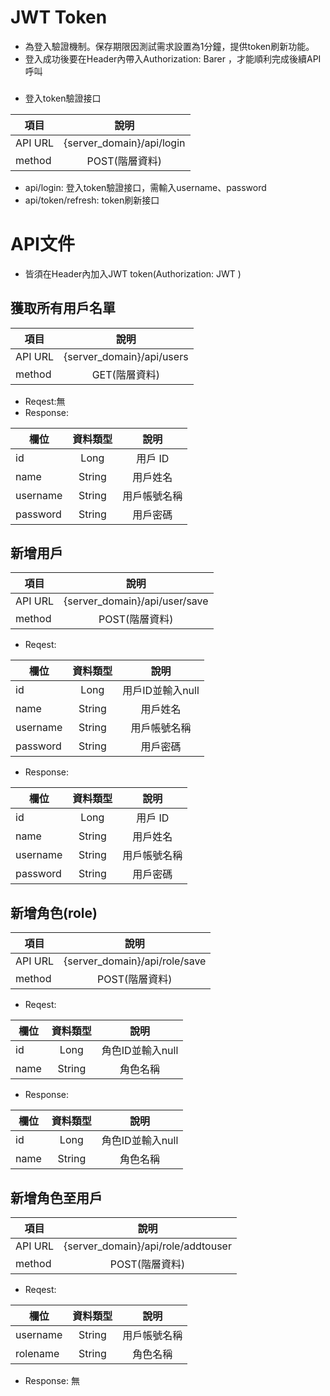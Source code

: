 # JWT Token
* 為登入驗證機制。保存期限因測試需求設置為1分鐘，提供token刷新功能。
* 登入成功後要在Header內帶入Authorization: Barer <token>，才能順利完成後續API呼叫

### 
* 登入token驗證接口

| 項目  |說明 |
| ------------- |:-------------:|
| API URL       | {server_domain}/api/login|
| method	      | POST(階層資料) |

* api/login: 登入token驗證接口，需輸入username、password
* api/token/refresh: token刷新接口


# API文件
* 皆須在Header內加入JWT token(Authorization: JWT <token>)

## 獲取所有用戶名單

| 項目  |說明 |
| ------------- |:-------------:|
| API URL       | {server_domain}/api/users|
| method	      | GET(階層資料) |

* Reqest:無
* Response: 

| 欄位  |資料類型 | 說明|
| ------------- |:-------------:|:-------------:|
| id   | Long    | 用戶 ID |
| name | String  | 用戶姓名 |
| username| String    | 用戶帳號名稱 |
| password   | String    | 用戶密碼 |

## 新增用戶
| 項目  |說明 |
| ------------- |:-------------:|
| API URL       | {server_domain}/api/user/save|
| method	      | POST(階層資料) |

* Reqest:

| 欄位  |資料類型 | 說明|
| ------------- |:-------------:|:-------------:|
| id   | Long    | 用戶ID並輸入null |
| name | String  | 用戶姓名 |
| username| String    | 用戶帳號名稱 |
| password   | String    | 用戶密碼 |

* Response: 

| 欄位  |資料類型 | 說明|
| ------------- |:-------------:|:-------------:|
| id   | Long    | 用戶 ID |
| name | String  | 用戶姓名 |
| username| String    | 用戶帳號名稱 |
| password   | String    | 用戶密碼 |

## 新增角色(role)
| 項目  |說明 |
| ------------- |:-------------:|
| API URL       | {server_domain}/api/role/save|
| method	      | POST(階層資料) |

* Reqest:

| 欄位  |資料類型 | 說明|
| ------------- |:-------------:|:-------------:|
| id   | Long    | 角色ID並輸入null |
| name | String  | 角色名稱 |


* Response: 

| 欄位  |資料類型 | 說明|
| ------------- |:-------------:|:-------------:|
| id   | Long    | 角色ID並輸入null |
| name | String  | 角色名稱 |


## 新增角色至用戶
| 項目  |說明 |
| ------------- |:-------------:|
| API URL       | {server_domain}/api/role/addtouser|
| method	      | POST(階層資料) |

* Reqest:

| 欄位  |資料類型 | 說明|
| ------------- |:-------------:|:-------------:|
| username   | String    | 用戶帳號名稱 |
| rolename | String  | 角色名稱 |


* Response: 無




